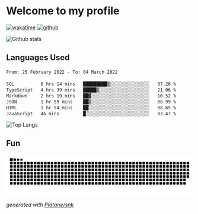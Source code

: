# Welcome to my profile

[![wakatime](https://wakatime.com/badge/user/82c377cd-a54c-404c-b7df-177b313ca539.svg)](https://wakatime.com/@82c377cd-a54c-404c-b7df-177b313ca539)
[![github](https://img.shields.io/github/followers/xinthose?logo=github&style=plastic)](https://github.com/alanhamlett?tab=followers)

![Github stats](https://github-readme-stats.vercel.app/api?username=xinthose&show_icons=true&theme=radical&count_private=true)

## Languages Used

<!--START_SECTION:waka-->

```text
From: 25 February 2022 - To: 04 March 2022

SQL          8 hrs 14 mins   █████████▒░░░░░░░░░░░░░░░   37.26 %
TypeScript   4 hrs 39 mins   █████▒░░░░░░░░░░░░░░░░░░░   21.06 %
Markdown     2 hrs 19 mins   ██▓░░░░░░░░░░░░░░░░░░░░░░   10.52 %
JSON         1 hr 59 mins    ██▒░░░░░░░░░░░░░░░░░░░░░░   08.99 %
HTML         1 hr 54 mins    ██░░░░░░░░░░░░░░░░░░░░░░░   08.65 %
JavaScript   46 mins         █░░░░░░░░░░░░░░░░░░░░░░░░   03.47 %
```

<!--END_SECTION:waka-->

![Top Langs](https://github-readme-stats.vercel.app/api/top-langs/?username=xinthose)

## Fun
![github contribution grid snake animation](https://raw.githubusercontent.com/xinthose/xinthose/output/github-contribution-grid-snake.svg)

_generated with [Platane/snk](https://github.com/Platane/snk)_
